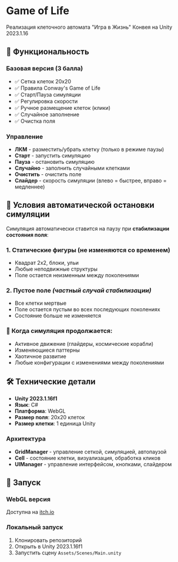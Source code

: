 # Game of Life

Реализация клеточного автомата "Игра в Жизнь" Конвея на Unity 2023.1.16

## 🎯 Функциональность

### Базовая версия (3 балла)
- ✅ Сетка клеток 20x20
- ✅ Правила Conway's Game of Life
- ✅ Старт/Пауза симуляции
- ✅ Регулировка скорости
- ✅ Ручное размещение клеток (клики)
- ✅ Случайное заполнение
- ✅ Очистка поля

### Управление
- **ЛКМ** - разместить/убрать клетку (только в режиме паузы)
- **Старт** - запустить симуляцию
- **Пауза** - остановить симуляцию
- **Случайно** - заполнить случайными клетками
- **Очистить** - очистить поле
- **Слайдер** - скорость симуляции (влево = быстрее, вправо = медленнее)

## 🛑 Условия автоматической остановки симуляции

Симуляция автоматически ставится на паузу при **стабилизации состояния поля**:

### 1. **Статические фигуры** (не изменяются со временем)
- Квадрат 2x2, блоки, ульи
- Любые неподвижные структуры
- Поле остается неизменным между поколениями

### 2. **Пустое поле** _(частный случай стабилизации)_
- Все клетки мертвые
- Поле остается пустым во всех последующих поколениях
- Состояние больше не изменяется

### 🔄 **Когда симуляция продолжается:**
- Активное движение (глайдеры, космические корабли)
- Изменяющиеся паттерны
- Хаотичное развитие
- Любые конфигурации с изменениями между поколениями

## 🛠 Технические детали

- **Unity 2023.1.16f1**
- **Язык**: C#
- **Платформа**: WebGL
- **Размер поля**: 20x20 клеток
- **Размер клетки**: 1 единица Unity

### Архитектура
- **GridManager** - управление сеткой, симуляцией, автопаузой
- **Cell** - состояние клетки, визуализация, обработка кликов
- **UIManager** - управление интерфейсом, кнопками, слайдером

## 🚀 Запуск

### WebGL версия
Доступна на [itch.io](https://arturnurgushiev.itch.io/life)

### Локальный запуск
1. Клонировать репозиторий
2. Открыть в Unity 2023.1.16f1
3. Запустить сцену `Assets/Scenes/Main.unity`
